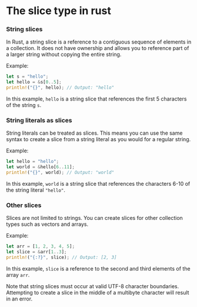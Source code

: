 # The slice type in rust

### String slices

In Rust, a string slice is a reference to a contiguous sequence of elements in a collection. It does not have ownership and allows you to reference part of a larger string without copying the entire string.

Example:
```rust
let s = "hello";
let hello = &s[0..5];
println!("{}", hello); // Output: "hello"
```
In this example, `hello` is a string slice that references the first 5 characters of the string `s`.

### String literals as slices

String literals can be treated as slices. This means you can use the same syntax to create a slice from a string literal as you would for a regular string.

Example:
```rust
let hello = "hello";
let world = &hello[6..11];
println!("{}", world); // Output: "world"
```
In this example, `world` is a string slice that references the characters 6-10 of the string literal `"hello"`.

### Other slices

Slices are not limited to strings. You can create slices for other collection types such as vectors and arrays.

Example:
```rust
let arr = [1, 2, 3, 4, 5];
let slice = &arr[1..3];
println!("{:?}", slice); // Output: [2, 3]
```
In this example, `slice` is a reference to the second and third elements of the array `arr`.

Note that string slices must occur at valid UTF-8 character boundaries. Attempting to create a slice in the middle of a multibyte character will result in an error.